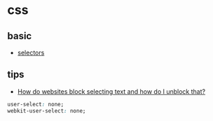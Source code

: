 # css

## basic

* [selectors](https://www.w3.org/TR/selectors/#overview)

## tips

* [How do websites block selecting text and how do I unblock that?](https://superuser.com/questions/1282718/how-do-websites-block-selecting-text-and-how-do-i-unblock-that)

```css
user-select: none;
webkit-user-select: none;
```

